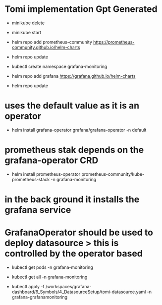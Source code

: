 # Tomi implementation Gpt Generated
- minikube delete
- minikube start
- helm repo add prometheus-community https://prometheus-community.github.io/helm-charts
- helm repo update
- kubectl create namespace grafana-monitoring 

- helm repo add grafana https://grafana.github.io/helm-charts
- helm repo update
# uses the default value as it is an operator 
- helm install grafana-operator grafana/grafana-operator  -n default
# prometheus stak depends on the grafana-operator CRD
- helm install prometheus-operator prometheus-community/kube-prometheus-stack -n grafana-monitoring
# in the back ground it installs the grafana service
# GrafanaOperator should be used to deploy datasource > this is controlled by the operator based
- kubectl get pods -n grafana-monitoring
- kubectl get all -n grafana-monitoring


- kubectl apply -f /workspaces/grafana-dashboard/6_Symbols/4_DatasourceSetup/tomi-datasource.yaml -n grafana-grafanamonitoring

